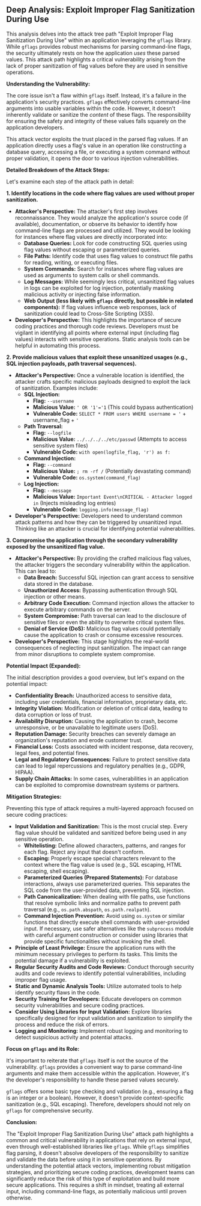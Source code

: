 ## Deep Analysis: Exploit Improper Flag Sanitization During Use

This analysis delves into the attack tree path "Exploit Improper Flag Sanitization During Use" within an application leveraging the `gflags` library. While `gflags` provides robust mechanisms for parsing command-line flags, the security ultimately rests on how the application *uses* these parsed values. This attack path highlights a critical vulnerability arising from the lack of proper sanitization of flag values before they are used in sensitive operations.

**Understanding the Vulnerability:**

The core issue isn't a flaw within `gflags` itself. Instead, it's a failure in the application's security practices. `gflags` effectively converts command-line arguments into usable variables within the code. However, it doesn't inherently validate or sanitize the *content* of these flags. The responsibility for ensuring the safety and integrity of these values falls squarely on the application developers.

This attack vector exploits the trust placed in the parsed flag values. If an application directly uses a flag's value in an operation like constructing a database query, accessing a file, or executing a system command without proper validation, it opens the door to various injection vulnerabilities.

**Detailed Breakdown of the Attack Steps:**

Let's examine each step of the attack path in detail:

**1. Identify locations in the code where flag values are used without proper sanitization.**

* **Attacker's Perspective:** The attacker's first step involves reconnaissance. They would analyze the application's source code (if available), documentation, or observe its behavior to identify how command-line flags are processed and utilized. They would be looking for instances where flag values are directly incorporated into:
    * **Database Queries:** Look for code constructing SQL queries using flag values without escaping or parameterized queries.
    * **File Paths:** Identify code that uses flag values to construct file paths for reading, writing, or executing files.
    * **System Commands:** Search for instances where flag values are used as arguments to system calls or shell commands.
    * **Log Messages:** While seemingly less critical, unsanitized flag values in logs can be exploited for log injection, potentially masking malicious activity or injecting false information.
    * **Web Output (less likely with `gflags` directly, but possible in related components):** If flag values influence web responses, lack of sanitization could lead to Cross-Site Scripting (XSS).
* **Developer's Perspective:** This highlights the importance of secure coding practices and thorough code reviews. Developers must be vigilant in identifying all points where external input (including flag values) interacts with sensitive operations. Static analysis tools can be helpful in automating this process.

**2. Provide malicious values that exploit these unsanitized usages (e.g., SQL injection payloads, path traversal sequences).**

* **Attacker's Perspective:** Once a vulnerable location is identified, the attacker crafts specific malicious payloads designed to exploit the lack of sanitization. Examples include:
    * **SQL Injection:**
        * **Flag:** `--username`
        * **Malicious Value:** `' OR '1'='1`  (This could bypass authentication)
        * **Vulnerable Code:** `SELECT * FROM users WHERE username = '` + username_flag + `'`
    * **Path Traversal:**
        * **Flag:** `--logfile`
        * **Malicious Value:** `../../../../etc/passwd` (Attempts to access sensitive system files)
        * **Vulnerable Code:** `with open(logfile_flag, 'r') as f:`
    * **Command Injection:**
        * **Flag:** `--command`
        * **Malicious Value:** `; rm -rf /` (Potentially devastating command)
        * **Vulnerable Code:** `os.system(command_flag)`
    * **Log Injection:**
        * **Flag:** `--message`
        * **Malicious Value:** `Important Event\nCRITICAL - Attacker logged in` (Injects misleading log entries)
        * **Vulnerable Code:** `logging.info(message_flag)`
* **Developer's Perspective:**  Developers need to understand common attack patterns and how they can be triggered by unsanitized input. Thinking like an attacker is crucial for identifying potential vulnerabilities.

**3. Compromise the application through the secondary vulnerability exposed by the unsanitized flag value.**

* **Attacker's Perspective:** By providing the crafted malicious flag values, the attacker triggers the secondary vulnerability within the application. This can lead to:
    * **Data Breach:** Successful SQL injection can grant access to sensitive data stored in the database.
    * **Unauthorized Access:** Bypassing authentication through SQL injection or other means.
    * **Arbitrary Code Execution:** Command injection allows the attacker to execute arbitrary commands on the server.
    * **System Compromise:** Path traversal can lead to the disclosure of sensitive files or even the ability to overwrite critical system files.
    * **Denial of Service (DoS):**  Malicious flag values could potentially cause the application to crash or consume excessive resources.
* **Developer's Perspective:** This stage highlights the real-world consequences of neglecting input sanitization. The impact can range from minor disruptions to complete system compromise.

**Potential Impact (Expanded):**

The initial description provides a good overview, but let's expand on the potential impact:

* **Confidentiality Breach:**  Unauthorized access to sensitive data, including user credentials, financial information, proprietary data, etc.
* **Integrity Violation:**  Modification or deletion of critical data, leading to data corruption or loss of trust.
* **Availability Disruption:**  Causing the application to crash, become unresponsive, or be unavailable to legitimate users (DoS).
* **Reputation Damage:**  Security breaches can severely damage an organization's reputation and erode customer trust.
* **Financial Loss:**  Costs associated with incident response, data recovery, legal fees, and potential fines.
* **Legal and Regulatory Consequences:**  Failure to protect sensitive data can lead to legal repercussions and regulatory penalties (e.g., GDPR, HIPAA).
* **Supply Chain Attacks:** In some cases, vulnerabilities in an application can be exploited to compromise downstream systems or partners.

**Mitigation Strategies:**

Preventing this type of attack requires a multi-layered approach focused on secure coding practices:

* **Input Validation and Sanitization:**  This is the most crucial step. Every flag value should be validated and sanitized before being used in any sensitive operation.
    * **Whitelisting:** Define allowed characters, patterns, and ranges for each flag. Reject any input that doesn't conform.
    * **Escaping:** Properly escape special characters relevant to the context where the flag value is used (e.g., SQL escaping, HTML escaping, shell escaping).
    * **Parameterized Queries (Prepared Statements):**  For database interactions, always use parameterized queries. This separates the SQL code from the user-provided data, preventing SQL injection.
    * **Path Canonicalization:** When dealing with file paths, use functions that resolve symbolic links and normalize paths to prevent path traversal (e.g., `os.path.abspath`, `os.path.realpath`).
    * **Command Injection Prevention:** Avoid using `os.system` or similar functions that directly execute shell commands with user-provided input. If necessary, use safer alternatives like the `subprocess` module with careful argument construction or consider using libraries that provide specific functionalities without invoking the shell.
* **Principle of Least Privilege:**  Ensure the application runs with the minimum necessary privileges to perform its tasks. This limits the potential damage if a vulnerability is exploited.
* **Regular Security Audits and Code Reviews:**  Conduct thorough security audits and code reviews to identify potential vulnerabilities, including improper flag usage.
* **Static and Dynamic Analysis Tools:** Utilize automated tools to help identify security flaws in the code.
* **Security Training for Developers:**  Educate developers on common security vulnerabilities and secure coding practices.
* **Consider Using Libraries for Input Validation:**  Explore libraries specifically designed for input validation and sanitization to simplify the process and reduce the risk of errors.
* **Logging and Monitoring:**  Implement robust logging and monitoring to detect suspicious activity and potential attacks.

**Focus on `gflags` and its Role:**

It's important to reiterate that `gflags` itself is not the source of the vulnerability. `gflags` provides a convenient way to parse command-line arguments and make them accessible within the application. However, it's the developer's responsibility to handle these parsed values securely.

`gflags` offers some basic type checking and validation (e.g., ensuring a flag is an integer or a boolean). However, it doesn't provide context-specific sanitization (e.g., SQL escaping). Therefore, developers should not rely on `gflags` for comprehensive security.

**Conclusion:**

The "Exploit Improper Flag Sanitization During Use" attack path highlights a common and critical vulnerability in applications that rely on external input, even through well-established libraries like `gflags`. While `gflags` simplifies flag parsing, it doesn't absolve developers of the responsibility to sanitize and validate the data before using it in sensitive operations. By understanding the potential attack vectors, implementing robust mitigation strategies, and prioritizing secure coding practices, development teams can significantly reduce the risk of this type of exploitation and build more secure applications. This requires a shift in mindset, treating all external input, including command-line flags, as potentially malicious until proven otherwise.
